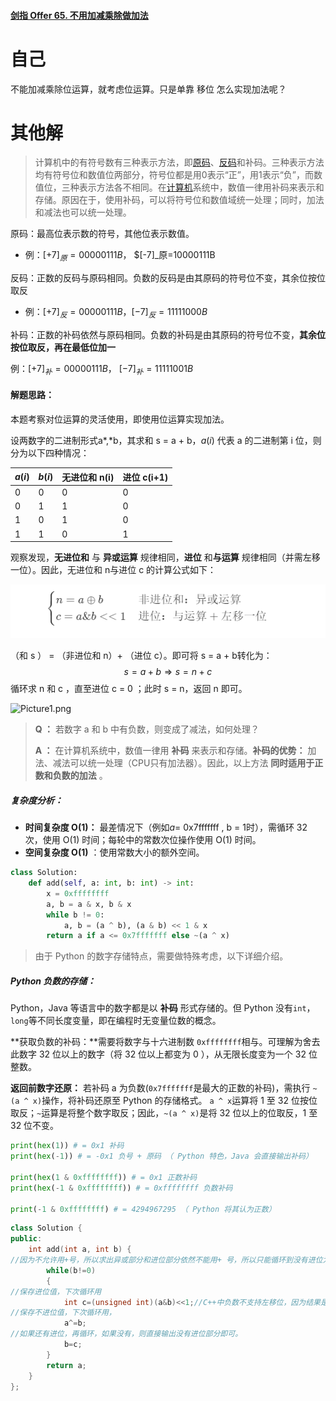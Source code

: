 #### [剑指 Offer 65. 不用加减乘除做加法](https://leetcode-cn.com/problems/bu-yong-jia-jian-cheng-chu-zuo-jia-fa-lcof/)









# 自己

不能加减乘除位运算，就考虑位运算。只是单靠 移位 怎么实现加法呢？



# 其他解

> 计算机中的有符号数有三种表示方法，即[原码](https://baike.baidu.com/item/原码/1097586)、[反码](https://baike.baidu.com/item/反码/769985)和补码。三种表示方法均有符号位和数值位两部分，符号位都是用0表示“正”，用1表示“负”，而数值位，三种表示方法各不相同。在[计算机](https://baike.baidu.com/item/计算机/140338)系统中，数值一律用补码来表示和存储。原因在于，使用补码，可以将符号位和数值域统一处理；同时，加法和减法也可以统一处理。



原码：最高位表示数的符号，其他位表示数值。

- 例：$[+7]_{原}=00000111B$， $[-7]_原=10000111B

反码：正数的反码与原码相同。负数的反码是由其原码的符号位不变，其余位按位取反

- 例：$[+7]_反=00000111B$，$[-7]_反=11111000B$

补码：正数的补码依然与原码相同。负数的补码是由其原码的符号位不变，**其余位按位取反，再在最低位加一**

例：$[+7]_补=00000111B$，  $[-7]_补=11111001B$	

#### 解题思路：

本题考察对位运算的灵活使用，即使用位运算实现加法。

设两数字的二进制形式a*,*b，其求和 s = a + b，*a*(*i*) 代表 a 的二进制第 i 位，则分为以下四种情况：

| *a*(*i*) | *b*(*i*) | **无进位和** n(i) | **进位** c(i+1) |
| -------- | -------- | ----------------- | --------------- |
| 0        | 0        | 0                 | 0               |
| 0        | 1        | 1                 | 0               |
| 1        | 0        | 1                 | 0               |
| 1        | 1        | 0                 | 1               |

观察发现，**无进位和** 与 **异或运算** 规律相同，**进位** 和**与运算** 规律相同（并需左移一位）。因此，无进位和 n与进位 c 的计算公式如下：

![image-20210426093730095](不用加减乘除做加法.assets/image-20210426093730095.png)

（和 s ） = （非进位和 n）+ （进位 c）。即可将 s = a + b转化为：
$$
s=a+b \Rightarrow s=n+c
$$
循环求 n 和 c ，直至进位 c = 0 ；此时 s = n，返回 n 即可。

![Picture1.png](https://pic.leetcode-cn.com/56d56524d8d2b1318f78e209fffe0e266f97631178f6bfd627db85fcd2503205-Picture1.png)

> **Q ：** 若数字 a 和 b 中有负数，则变成了减法，如何处理？
>
> **A ：** 在计算机系统中，数值一律用 **补码** 来表示和存储。**补码的优势：** 加法、减法可以统一处理（CPU只有加法器）。因此，以上方法 **同时适用于正数和负数的加法** 。

##### 复杂度分析：

- **时间复杂度 O(1)：** 最差情况下（例如*a*= 0x7fffffff , b = 1时），需循环 32 次，使用 O(1) 时间；每轮中的常数次位操作使用 O(1) 时间。
- **空间复杂度 O(1)** ：使用常数大小的额外空间。

```python
class Solution:
    def add(self, a: int, b: int) -> int:
        x = 0xffffffff
        a, b = a & x, b & x
        while b != 0:
            a, b = (a ^ b), (a & b) << 1 & x
        return a if a <= 0x7fffffff else ~(a ^ x)
```

> 由于 Python 的数字存储特点，需要做特殊考虑，以下详细介绍。

##### Python 负数的存储：

Python，Java 等语言中的数字都是以 **补码** 形式存储的。但 Python 没有`int`，`long`等不同长度变量，即在编程时无变量位数的概念。

**获取负数的补码：**需要将数字与十六进制数 `0xffffffff`相与。可理解为舍去此数字 32 位以上的数字（将 32 位以上都变为 0 ），从无限长度变为一个 32 位整数。

**返回前数字还原：** 若补码 a 为负数(`0x7fffffff`是最大的正数的补码)，需执行 `~(a ^ x)`操作，将补码还原至 Python 的存储格式。 `a ^ x`运算将 1 至 32 位按位取反；`~`运算是将整个数字取反；因此，`~(a ^ x)`是将 32 位以上的位取反，1 至 32 位不变。

```python
print(hex(1)) # = 0x1 补码
print(hex(-1)) # = -0x1 负号 + 原码 （ Python 特色，Java 会直接输出补码）

print(hex(1 & 0xffffffff)) # = 0x1 正数补码
print(hex(-1 & 0xffffffff)) # = 0xffffffff 负数补码

print(-1 & 0xffffffff) # = 4294967295 （ Python 将其认为正数）
```







```c++
class Solution {
public:
    int add(int a, int b) {
//因为不允许用+号，所以求出异或部分和进位部分依然不能用+ 号，所以只能循环到没有进位为止        
        while(b!=0)
        {
//保存进位值，下次循环用
            int c=(unsigned int)(a&b)<<1;//C++中负数不支持左移位，因为结果是不定的
//保存不进位值，下次循环用，
            a^=b;
//如果还有进位，再循环，如果没有，则直接输出没有进位部分即可。
            b=c;   
        }
        return a;
    }
};
```

